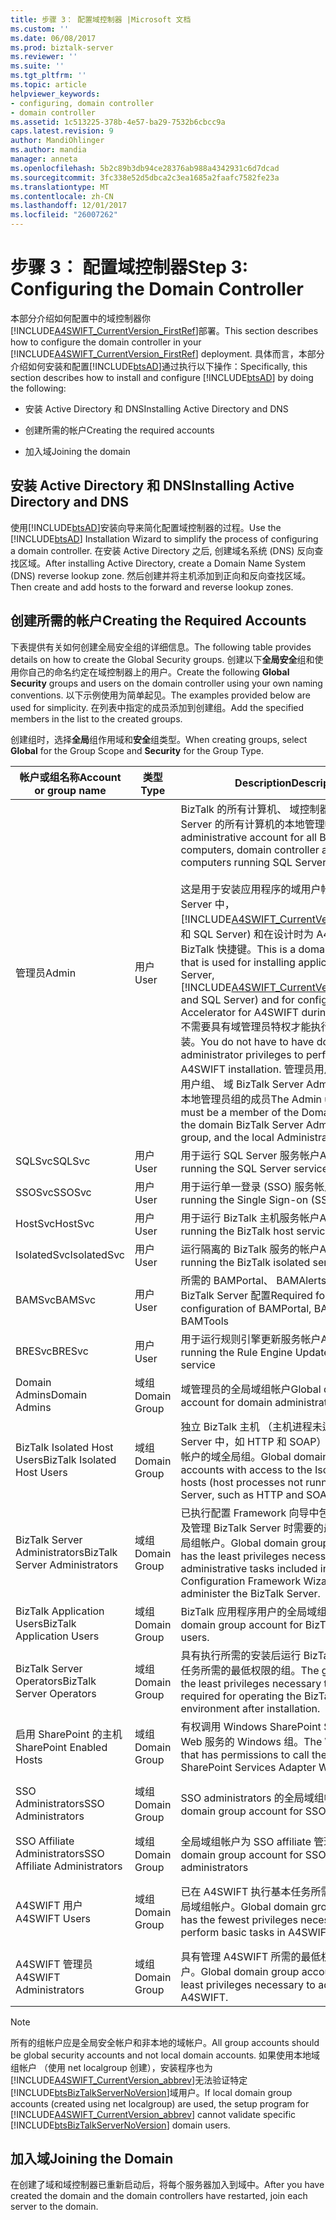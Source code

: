 ```yaml
---
title: 步骤 3： 配置域控制器 |Microsoft 文档
ms.custom: ''
ms.date: 06/08/2017
ms.prod: biztalk-server
ms.reviewer: ''
ms.suite: ''
ms.tgt_pltfrm: ''
ms.topic: article
helpviewer_keywords:
- configuring, domain controller
- domain controller
ms.assetid: 1c513225-378b-4e57-ba29-7532b6cbcc9a
caps.latest.revision: 9
author: MandiOhlinger
ms.author: mandia
manager: anneta
ms.openlocfilehash: 5b2c89b3db94ce28376ab988a4342931c6d7dcad
ms.sourcegitcommit: 3fc338e52d5dbca2c3ea1685a2faafc7582fe23a
ms.translationtype: MT
ms.contentlocale: zh-CN
ms.lasthandoff: 12/01/2017
ms.locfileid: "26007262"
---
```

# <a name="step-3-configuring-the-domain-controller"></a><span data-ttu-id="0b901-102">步骤 3： 配置域控制器</span><span class="sxs-lookup"><span data-stu-id="0b901-102">Step 3: Configuring the Domain Controller</span></span>
<span data-ttu-id="0b901-103">本部分介绍如何配置中的域控制器你[!INCLUDE[A4SWIFT_CurrentVersion_FirstRef](../../includes/a4swift-currentversion-firstref-md.md)]部署。</span><span class="sxs-lookup"><span data-stu-id="0b901-103">This section describes how to configure the domain controller in your [!INCLUDE[A4SWIFT_CurrentVersion_FirstRef](../../includes/a4swift-currentversion-firstref-md.md)] deployment.</span></span> <span data-ttu-id="0b901-104">具体而言，本部分介绍如何安装和配置[!INCLUDE[btsAD](../../includes/btsad-md.md)]通过执行以下操作：</span><span class="sxs-lookup"><span data-stu-id="0b901-104">Specifically, this section describes how to install and configure [!INCLUDE[btsAD](../../includes/btsad-md.md)] by doing the following:</span></span>  
  
-   <span data-ttu-id="0b901-105">安装 Active Directory 和 DNS</span><span class="sxs-lookup"><span data-stu-id="0b901-105">Installing Active Directory and DNS</span></span>  
  
-   <span data-ttu-id="0b901-106">创建所需的帐户</span><span class="sxs-lookup"><span data-stu-id="0b901-106">Creating the required accounts</span></span>  
  
-   <span data-ttu-id="0b901-107">加入域</span><span class="sxs-lookup"><span data-stu-id="0b901-107">Joining the domain</span></span>  
  
## <a name="installing-active-directory-and-dns"></a><span data-ttu-id="0b901-108">安装 Active Directory 和 DNS</span><span class="sxs-lookup"><span data-stu-id="0b901-108">Installing Active Directory and DNS</span></span>  
 <span data-ttu-id="0b901-109">使用[!INCLUDE[btsAD](../../includes/btsad-md.md)]安装向导来简化配置域控制器的过程。</span><span class="sxs-lookup"><span data-stu-id="0b901-109">Use the [!INCLUDE[btsAD](../../includes/btsad-md.md)] Installation Wizard to simplify the process of configuring a domain controller.</span></span> <span data-ttu-id="0b901-110">在安装 Active Directory 之后, 创建域名系统 (DNS) 反向查找区域。</span><span class="sxs-lookup"><span data-stu-id="0b901-110">After installing Active Directory, create a Domain Name System (DNS) reverse lookup zone.</span></span> <span data-ttu-id="0b901-111">然后创建并将主机添加到正向和反向查找区域。</span><span class="sxs-lookup"><span data-stu-id="0b901-111">Then create and add hosts to the forward and reverse lookup zones.</span></span>  
  
## <a name="creating-the-required-accounts"></a><span data-ttu-id="0b901-112">创建所需的帐户</span><span class="sxs-lookup"><span data-stu-id="0b901-112">Creating the Required Accounts</span></span>  
 <span data-ttu-id="0b901-113">下表提供有关如何创建全局安全组的详细信息。</span><span class="sxs-lookup"><span data-stu-id="0b901-113">The following table provides details on how to create the Global Security groups.</span></span> <span data-ttu-id="0b901-114">创建以下**全局安全**组和使用你自己的命名约定在域控制器上的用户。</span><span class="sxs-lookup"><span data-stu-id="0b901-114">Create the following **Global Security** groups and users on the domain controller using your own naming conventions.</span></span> <span data-ttu-id="0b901-115">以下示例使用为简单起见。</span><span class="sxs-lookup"><span data-stu-id="0b901-115">The examples provided below are used for simplicity.</span></span> <span data-ttu-id="0b901-116">在列表中指定的成员添加到创建组。</span><span class="sxs-lookup"><span data-stu-id="0b901-116">Add the specified members in the list to the created groups.</span></span>  
  
 <span data-ttu-id="0b901-117">创建组时，选择**全局**组作用域和**安全**组类型。</span><span class="sxs-lookup"><span data-stu-id="0b901-117">When creating groups, select **Global** for the Group Scope and **Security** for the Group Type.</span></span>  
  
|<span data-ttu-id="0b901-118">帐户或组名称</span><span class="sxs-lookup"><span data-stu-id="0b901-118">Account or group name</span></span>|<span data-ttu-id="0b901-119">类型</span><span class="sxs-lookup"><span data-stu-id="0b901-119">Type</span></span>|<span data-ttu-id="0b901-120">Description</span><span class="sxs-lookup"><span data-stu-id="0b901-120">Description</span></span>|<span data-ttu-id="0b901-121">成员</span><span class="sxs-lookup"><span data-stu-id="0b901-121">Members</span></span>|  
|---------------------------|----------|-----------------|-------------|  
|<span data-ttu-id="0b901-122">管理员</span><span class="sxs-lookup"><span data-stu-id="0b901-122">Admin</span></span>|<span data-ttu-id="0b901-123">用户</span><span class="sxs-lookup"><span data-stu-id="0b901-123">User</span></span>|<span data-ttu-id="0b901-124">BizTalk 的所有计算机、 域控制器和运行 SQL Server 的所有计算机的本地管理帐户。</span><span class="sxs-lookup"><span data-stu-id="0b901-124">Local administrative account for all BizTalk computers, domain controller and all computers running SQL Server.</span></span><br /><br /> <span data-ttu-id="0b901-125">这是用于安装应用程序的域用户帐户 (BizTalk Server 中， [!INCLUDE[A4SWIFT_CurrentVersion_abbrev](../../includes/a4swift-currentversion-abbrev-md.md)]，和 SQL Server) 和在设计时为 A4SWIFT 配置 BizTalk 快捷键。</span><span class="sxs-lookup"><span data-stu-id="0b901-125">This is a domain user account that is used for installing applications (BizTalk Server, [!INCLUDE[A4SWIFT_CurrentVersion_abbrev](../../includes/a4swift-currentversion-abbrev-md.md)], and SQL Server) and for configuring BizTalk Accelerator for A4SWIFT during design time.</span></span> <span data-ttu-id="0b901-126">不需要具有域管理员特权才能执行 A4SWIFT 安装。</span><span class="sxs-lookup"><span data-stu-id="0b901-126">You do not have to have domain administrator privileges to perform the A4SWIFT installation.</span></span> <span data-ttu-id="0b901-127">管理员用户帐户必须是域用户组、 域 BizTalk Server Administrators 组和本地管理员组的成员</span><span class="sxs-lookup"><span data-stu-id="0b901-127">The Admin user account must be a member of the Domain Users group, the domain BizTalk Server Administrators group, and the local Administrators group</span></span>||  
|<span data-ttu-id="0b901-128">SQLSvc</span><span class="sxs-lookup"><span data-stu-id="0b901-128">SQLSvc</span></span>|<span data-ttu-id="0b901-129">用户</span><span class="sxs-lookup"><span data-stu-id="0b901-129">User</span></span>|<span data-ttu-id="0b901-130">用于运行 SQL Server 服务帐户</span><span class="sxs-lookup"><span data-stu-id="0b901-130">Account for running the SQL Server service</span></span>||  
|<span data-ttu-id="0b901-131">SSOSvc</span><span class="sxs-lookup"><span data-stu-id="0b901-131">SSOSvc</span></span>|<span data-ttu-id="0b901-132">用户</span><span class="sxs-lookup"><span data-stu-id="0b901-132">User</span></span>|<span data-ttu-id="0b901-133">用于运行单一登录 (SSO) 服务帐户</span><span class="sxs-lookup"><span data-stu-id="0b901-133">Account for running the Single Sign-on (SSO) service</span></span>||  
|<span data-ttu-id="0b901-134">HostSvc</span><span class="sxs-lookup"><span data-stu-id="0b901-134">HostSvc</span></span>|<span data-ttu-id="0b901-135">用户</span><span class="sxs-lookup"><span data-stu-id="0b901-135">User</span></span>|<span data-ttu-id="0b901-136">用于运行 BizTalk 主机服务帐户</span><span class="sxs-lookup"><span data-stu-id="0b901-136">Account for running the BizTalk host service</span></span>||  
|<span data-ttu-id="0b901-137">IsolatedSvc</span><span class="sxs-lookup"><span data-stu-id="0b901-137">IsolatedSvc</span></span>|<span data-ttu-id="0b901-138">用户</span><span class="sxs-lookup"><span data-stu-id="0b901-138">User</span></span>|<span data-ttu-id="0b901-139">运行隔离的 BizTalk 服务的帐户</span><span class="sxs-lookup"><span data-stu-id="0b901-139">Account for running the BizTalk isolated service</span></span>||  
|<span data-ttu-id="0b901-140">BAMSvc</span><span class="sxs-lookup"><span data-stu-id="0b901-140">BAMSvc</span></span>|<span data-ttu-id="0b901-141">用户</span><span class="sxs-lookup"><span data-stu-id="0b901-141">User</span></span>|<span data-ttu-id="0b901-142">所需的 BAMPortal、 BAMAlerts，和 BAMTools BizTalk Server 配置</span><span class="sxs-lookup"><span data-stu-id="0b901-142">Required for BizTalk Server configuration of BAMPortal, BAMAlerts, and BAMTools</span></span>||  
|<span data-ttu-id="0b901-143">BRESvc</span><span class="sxs-lookup"><span data-stu-id="0b901-143">BRESvc</span></span>|<span data-ttu-id="0b901-144">用户</span><span class="sxs-lookup"><span data-stu-id="0b901-144">User</span></span>|<span data-ttu-id="0b901-145">用于运行规则引擎更新服务帐户</span><span class="sxs-lookup"><span data-stu-id="0b901-145">Account for running the Rule Engine Update Service service</span></span>||  
|<span data-ttu-id="0b901-146">Domain Admins</span><span class="sxs-lookup"><span data-stu-id="0b901-146">Domain Admins</span></span>|<span data-ttu-id="0b901-147">域组</span><span class="sxs-lookup"><span data-stu-id="0b901-147">Domain Group</span></span>|<span data-ttu-id="0b901-148">域管理员的全局域组帐户</span><span class="sxs-lookup"><span data-stu-id="0b901-148">Global domain group account for domain administrators</span></span>||  
|<span data-ttu-id="0b901-149">BizTalk Isolated Host Users</span><span class="sxs-lookup"><span data-stu-id="0b901-149">BizTalk Isolated Host Users</span></span>|<span data-ttu-id="0b901-150">域组</span><span class="sxs-lookup"><span data-stu-id="0b901-150">Domain Group</span></span>|<span data-ttu-id="0b901-151">独立 BizTalk 主机 （主机进程未运行在 BizTalk Server 中，如 HTTP 和 SOAP） 拥有访问权限的帐户的域全局组。</span><span class="sxs-lookup"><span data-stu-id="0b901-151">Global domain group for accounts with access to the Isolated BizTalk hosts (host processes not running on BizTalk Server, such as HTTP and SOAP).</span></span>|<span data-ttu-id="0b901-152">\<IsolatedSvc\>， \<HostSvc\></span><span class="sxs-lookup"><span data-stu-id="0b901-152">\<IsolatedSvc\>, \<HostSvc\></span></span>|  
|<span data-ttu-id="0b901-153">BizTalk Server Administrators</span><span class="sxs-lookup"><span data-stu-id="0b901-153">BizTalk Server Administrators</span></span>|<span data-ttu-id="0b901-154">域组</span><span class="sxs-lookup"><span data-stu-id="0b901-154">Domain Group</span></span>|<span data-ttu-id="0b901-155">已执行配置 Framework 向导中包括的管理任务以及管理 BizTalk Server 时需要的最低权限的域全局组帐户。</span><span class="sxs-lookup"><span data-stu-id="0b901-155">Global domain group account that has the least privileges necessary to perform administrative tasks included in the Configuration Framework Wizard and to administer the BizTalk Server.</span></span>|<span data-ttu-id="0b901-156">\<管理员\></span><span class="sxs-lookup"><span data-stu-id="0b901-156">\<Admin\></span></span>|  
|<span data-ttu-id="0b901-157">BizTalk Application Users</span><span class="sxs-lookup"><span data-stu-id="0b901-157">BizTalk Application Users</span></span>|<span data-ttu-id="0b901-158">域组</span><span class="sxs-lookup"><span data-stu-id="0b901-158">Domain Group</span></span>|<span data-ttu-id="0b901-159">BizTalk 应用程序用户的全局域组帐户。</span><span class="sxs-lookup"><span data-stu-id="0b901-159">Global domain group account for BizTalk application users.</span></span>|<span data-ttu-id="0b901-160">\<HostSvc\></span><span class="sxs-lookup"><span data-stu-id="0b901-160">\<HostSvc\></span></span>|  
|<span data-ttu-id="0b901-161">BizTalk Server Operators</span><span class="sxs-lookup"><span data-stu-id="0b901-161">BizTalk Server Operators</span></span>|<span data-ttu-id="0b901-162">域组</span><span class="sxs-lookup"><span data-stu-id="0b901-162">Domain Group</span></span>|<span data-ttu-id="0b901-163">具有执行所需的安装后运行 BizTalk Server 环境任务所需的最低权限的组。</span><span class="sxs-lookup"><span data-stu-id="0b901-163">The group that has the least privileges necessary to perform tasks required for operating the BizTalk Server environment after installation.</span></span>||  
|<span data-ttu-id="0b901-164">启用 SharePoint 的主机</span><span class="sxs-lookup"><span data-stu-id="0b901-164">SharePoint Enabled Hosts</span></span>|<span data-ttu-id="0b901-165">域组</span><span class="sxs-lookup"><span data-stu-id="0b901-165">Domain Group</span></span>|<span data-ttu-id="0b901-166">有权调用 Windows SharePoint Services 适配器 Web 服务的 Windows 组。</span><span class="sxs-lookup"><span data-stu-id="0b901-166">The Windows group that has permissions to call the Windows SharePoint Services Adapter Web services.</span></span>|<span data-ttu-id="0b901-167">\<HostSvc\></span><span class="sxs-lookup"><span data-stu-id="0b901-167">\<HostSvc\></span></span>|  
|<span data-ttu-id="0b901-168">SSO Administrators</span><span class="sxs-lookup"><span data-stu-id="0b901-168">SSO Administrators</span></span>|<span data-ttu-id="0b901-169">域组</span><span class="sxs-lookup"><span data-stu-id="0b901-169">Domain Group</span></span>|<span data-ttu-id="0b901-170">SSO administrators 的全局域组帐户。</span><span class="sxs-lookup"><span data-stu-id="0b901-170">Global domain group account for SSO administrators.</span></span>|<span data-ttu-id="0b901-171">\<管理员\>， \<SSOSvc\></span><span class="sxs-lookup"><span data-stu-id="0b901-171">\<Admin\>, \<SSOSvc\></span></span>|  
|<span data-ttu-id="0b901-172">SSO Affiliate Administrators</span><span class="sxs-lookup"><span data-stu-id="0b901-172">SSO Affiliate Administrators</span></span>|<span data-ttu-id="0b901-173">域组</span><span class="sxs-lookup"><span data-stu-id="0b901-173">Domain Group</span></span>|<span data-ttu-id="0b901-174">全局域组帐户为 SSO affiliate 管理员</span><span class="sxs-lookup"><span data-stu-id="0b901-174">Global domain group account for SSO affiliate administrators</span></span>|<span data-ttu-id="0b901-175">\<管理员\></span><span class="sxs-lookup"><span data-stu-id="0b901-175">\<Admin\></span></span>|  
|<span data-ttu-id="0b901-176">A4SWIFT 用户</span><span class="sxs-lookup"><span data-stu-id="0b901-176">A4SWIFT Users</span></span>|<span data-ttu-id="0b901-177">域组</span><span class="sxs-lookup"><span data-stu-id="0b901-177">Domain Group</span></span>|<span data-ttu-id="0b901-178">已在 A4SWIFT 执行基本任务所需的最少特权的全局域组帐户。</span><span class="sxs-lookup"><span data-stu-id="0b901-178">Global domain group account that has the fewest privileges necessary to perform basic tasks in A4SWIFT.</span></span>|<span data-ttu-id="0b901-179">\<HostSvc\>、 其他网络用户</span><span class="sxs-lookup"><span data-stu-id="0b901-179">\<HostSvc\>, Additional Network Users</span></span>|  
|<span data-ttu-id="0b901-180">A4SWIFT 管理员</span><span class="sxs-lookup"><span data-stu-id="0b901-180">A4SWIFT Administrators</span></span>|<span data-ttu-id="0b901-181">域组</span><span class="sxs-lookup"><span data-stu-id="0b901-181">Domain Group</span></span>|<span data-ttu-id="0b901-182">具有管理 A4SWIFT 所需的最低权限的域全局组帐户。</span><span class="sxs-lookup"><span data-stu-id="0b901-182">Global domain group account that has the least privileges necessary to administer A4SWIFT.</span></span>|<span data-ttu-id="0b901-183">\<管理员\></span><span class="sxs-lookup"><span data-stu-id="0b901-183">\<Admin\></span></span>|  
  
> [!NOTE]
>  <span data-ttu-id="0b901-184">所有的组帐户应是全局安全帐户和非本地的域帐户。</span><span class="sxs-lookup"><span data-stu-id="0b901-184">All group accounts should be global security accounts and not local domain accounts.</span></span> <span data-ttu-id="0b901-185">如果使用本地域组帐户 （使用 net localgroup 创建），安装程序也为[!INCLUDE[A4SWIFT_CurrentVersion_abbrev](../../includes/a4swift-currentversion-abbrev-md.md)]无法验证特定[!INCLUDE[btsBizTalkServerNoVersion](../../includes/btsbiztalkservernoversion-md.md)]域用户。</span><span class="sxs-lookup"><span data-stu-id="0b901-185">If local domain group accounts (created using net localgroup) are used, the setup program for [!INCLUDE[A4SWIFT_CurrentVersion_abbrev](../../includes/a4swift-currentversion-abbrev-md.md)] cannot validate specific [!INCLUDE[btsBizTalkServerNoVersion](../../includes/btsbiztalkservernoversion-md.md)] domain users.</span></span>  
  
## <a name="joining-the-domain"></a><span data-ttu-id="0b901-186">加入域</span><span class="sxs-lookup"><span data-stu-id="0b901-186">Joining the Domain</span></span>  
 <span data-ttu-id="0b901-187">在创建了域和域控制器已重新启动后，将每个服务器加入到域中。</span><span class="sxs-lookup"><span data-stu-id="0b901-187">After you have created the domain and the domain controllers have restarted, join each server to the domain.</span></span>